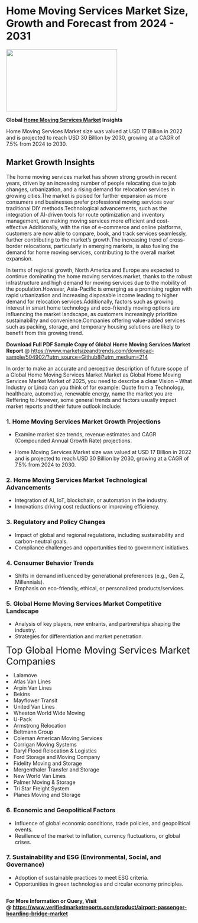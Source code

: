 <H1>Home Moving Services Market Size, Growth and Forecast from 2024 - 2031</H1><img class="aligncenter size-medium wp-image-584254" src="https://thirdeyenews.in/wp-content/uploads/2024/09/Global-Market-Research-300x168.jpeg" alt="" width="300" height="168" /><p><strong>Global&nbsp;<a href="https://www.marketsizeandtrends.com/download-sample/504902/?utm_source=Github8j?utm_medium=214">Home Moving Services Market</a> Insights</strong></p><p>Home Moving Services Market size was valued at USD 17 Billion in 2022 and is projected to reach USD 30 Billion by 2030, growing at a CAGR of 7.5% from 2024 to 2030.</p><p><h2>Market Growth Insights</h2> <p>The home moving services market has shown strong growth in recent years, driven by an increasing number of people relocating due to job changes, urbanization, and a rising demand for relocation services in growing cities.The market is poised for further expansion as more consumers and businesses prefer professional moving services over traditional DIY methods.Technological advancements, such as the integration of AI-driven tools for route optimization and inventory management, are making moving services more efficient and cost-effective.Additionally, with the rise of e-commerce and online platforms, customers are now able to compare, book, and track services seamlessly, further contributing to the market’s growth.The increasing trend of cross-border relocations, particularly in emerging markets, is also fueling the demand for home moving services, contributing to the overall market expansion.</p> <p>In terms of regional growth, North America and Europe are expected to continue dominating the home moving services market, thanks to the robust infrastructure and high demand for moving services due to the mobility of the population.However, Asia-Pacific is emerging as a promising region with rapid urbanization and increasing disposable income leading to higher demand for relocation services.Additionally, factors such as growing interest in smart home technology and eco-friendly moving options are influencing the market landscape, as customers increasingly prioritize sustainability and convenience.Companies offering value-added services such as packing, storage, and temporary housing solutions are likely to benefit from this growing trend.</p> <p><span class=""><strong>Download Full PDF Sample Copy of Global Home Moving Services Market Report</strong> @ <a href="https://www.marketsizeandtrends.com/download-sample/504902/?utm_source=Github8j?utm_medium=214" target="_blank">https://www.marketsizeandtrends.com/download-sample/504902/?utm_source=Github8j?utm_medium=214</a></span></p><p>In order to make an accurate and perceptive description of future scope of a Global&nbsp;Home Moving Services Market Market as Global&nbsp;Home Moving Services Market Market of 2025, you need to describe a clear Vision &ndash; What Industry or Linda can you think of for example: Quote from a Technology, healthcare, automotive, renewable energy, name the market you are Reffering to.However, some general trends and factors usually impact market reports and their future outlook include:</p><h3>1.&nbsp;<strong>Home Moving Services Market Growth Projections</strong></h3><ul><li>Examine market size trends, revenue estimates and CAGR (Compounded Annual Growth Rate) projections.</li><li><p>Home Moving Services Market size was valued at USD 17 Billion in 2022 and is projected to reach USD 30 Billion by 2030, growing at a CAGR of 7.5% from 2024 to 2030.</p></li></ul><h3>2.&nbsp;<strong>Home Moving Services Market Technological Advancements</strong></h3><ul><li>Integration of AI, IoT, blockchain, or automation in the industry.</li><li>Innovations driving cost reductions or improving efficiency.</li></ul><h3>3.&nbsp;<strong>Regulatory and Policy Changes</strong></h3><ul><li>Impact of global and regional regulations, including sustainability and carbon-neutral goals.</li><li>Compliance challenges and opportunities tied to government initiatives.</li></ul><h3>4.&nbsp;<strong>Consumer Behavior Trends</strong></h3><ul><li>Shifts in demand influenced by generational preferences (e.g., Gen Z, Millennials).</li><li>Emphasis on eco-friendly, ethical, or personalized products/services.</li></ul><h3>5.&nbsp;<strong>Global Home Moving Services Market Competitive Landscape</strong></h3><ul><li>Analysis of key players, new entrants, and partnerships shaping the industry.</li><li>Strategies for differentiation and market penetration.</li></ul><p data-pm-slice="1 1 []"><span style="color: inherit; font-family: inherit; font-size: 25px;">Top Global Home Moving Services Market Companies</span></p><div class="" data-test-id=""><p><li>Lalamove</li><li> Atlas Van Lines</li><li> Arpin Van Lines</li><li> Bekins</li><li> Mayflower Transit</li><li> United Van Lines</li><li> Wheaton World Wide Moving</li><li> U-Pack</li><li> Armstrong Relocation</li><li> Beltmann Group</li><li> Coleman American Moving Services</li><li> Corrigan Moving Systems</li><li> Daryl Flood Relocation & Logistics</li><li> Ford Storage and Moving Company</li><li> Fidelity Moving and Storage</li><li> Mergenthaler Transfer and Storage</li><li> New World Van Lines</li><li> Palmer Moving & Storage</li><li> Tri Star Freight System</li><li> Planes Moving and Storage</li></p></div><h3>6.&nbsp;<strong>Economic and Geopolitical Factors</strong></h3><ul><li>Influence of global economic conditions, trade policies, and geopolitical events.</li><li>Resilience of the market to inflation, currency fluctuations, or global crises.</li></ul><h3>7.&nbsp;<strong>Sustainability and ESG (Environmental, Social, and Governance)</strong></h3><ul><li>Adoption of sustainable practices to meet ESG criteria.</li><li>Opportunities in green technologies and circular economy principles.</li></ul><h2><strong style="font-size: 14px;">For More Information or Query, Visit @&nbsp;</strong><a style="background-color: #ffffff; font-size: 14px;" href="https://www.marketsizeandtrends.com/report/home-moving-services-market/" target="_blank">https://www.verifiedmarketreports.com/product/airport-passenger-boarding-bridge-market</a></h2>